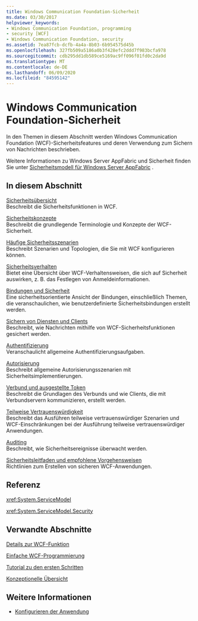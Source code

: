 ```yaml
---
title: Windows Communication Foundation-Sicherheit
ms.date: 03/30/2017
helpviewer_keywords:
- Windows Communication Foundation, programming
- security [WCF]
- Windows Communication Foundation, security
ms.assetid: 7ea87fcb-dcfb-4a4a-8b03-6b954575d45b
ms.openlocfilehash: 327fb509a5186a0b3f428efc2ddd7f983bcfa978
ms.sourcegitcommit: cdb295dd1db589ce5169ac9ff096f01fd0c2da9d
ms.translationtype: MT
ms.contentlocale: de-DE
ms.lasthandoff: 06/09/2020
ms.locfileid: "84595142"
---
```

# <a name="windows-communication-foundation-security"></a>Windows Communication Foundation-Sicherheit
In den Themen in diesem Abschnitt werden Windows Communication Foundation (WCF)-Sicherheitsfeatures und deren Verwendung zum Sichern von Nachrichten beschrieben.  
  
 Weitere Informationen zu Windows Server AppFabric und Sicherheit finden Sie unter [Sicherheitsmodell für Windows Server AppFabric](https://docs.microsoft.com/previous-versions/appfabric/ee677202(v=azure.10)) .  
  
## <a name="in-this-section"></a>In diesem Abschnitt  
 [Sicherheitsübersicht](security-overview.md)  
 Beschreibt die Sicherheitsfunktionen in WCF.  
  
 [Sicherheitskonzepte](security-concepts.md)  
 Beschreibt die grundlegende Terminologie und Konzepte der WCF-Sicherheit.  
  
 [Häufige Sicherheitsszenarien](common-security-scenarios.md)  
 Beschreibt Szenarien und Topologien, die Sie mit WCF konfigurieren können.  
  
 [Sicherheitsverhalten](security-behaviors-in-wcf.md)  
 Bietet eine Übersicht über WCF-Verhaltensweisen, die sich auf Sicherheit auswirken, z. B. das Festlegen von Anmeldeinformationen.  
  
 [Bindungen und Sicherheit](bindings-and-security.md)  
 Eine sicherheitsorientierte Ansicht der Bindungen, einschließlich Themen, die veranschaulichen, wie benutzerdefinierte Sicherheitsbindungen erstellt werden.  
  
 [Sichern von Diensten und Clients](securing-services-and-clients.md)  
 Beschreibt, wie Nachrichten mithilfe von WCF-Sicherheitsfunktionen gesichert werden.  
  
 [Authentifizierung](authentication-in-wcf.md)  
 Veranschaulicht allgemeine Authentifizierungsaufgaben.  
  
 [Autorisierung](authorization-in-wcf.md)  
 Beschreibt allgemeine Autorisierungsszenarien mit Sicherheitsimplementierungen.  
  
 [Verbund und ausgestellte Token](federation-and-issued-tokens.md)  
 Beschreibt die Grundlagen des Verbunds und wie Clients, die mit Verbundservern kommunizieren, erstellt werden.  
  
 [Teilweise Vertrauenswürdigkeit](partial-trust.md)  
 Beschreibt das Ausführen teilweise vertrauenswürdiger Szenarien und WCF-Einschränkungen bei der Ausführung teilweise vertrauenswürdiger Anwendungen.  
  
 [Auditing](auditing-security-events.md)  
 Beschreibt, wie Sicherheitsereignisse überwacht werden.  
  
 [Sicherheitsleitfaden und empfohlene Vorgehensweisen](security-guidance-and-best-practices.md)  
 Richtlinien zum Erstellen von sicheren WCF-Anwendungen.  
  
## <a name="reference"></a>Referenz  
 <xref:System.ServiceModel>  
  
 <xref:System.ServiceModel.Security>  
  
## <a name="related-sections"></a>Verwandte Abschnitte  
 [Details zur WCF-Funktion](index.md)  
  
 [Einfache WCF-Programmierung](../basic-wcf-programming.md)  
  
 [Tutorial zu den ersten Schritten](../getting-started-tutorial.md)  
  
 [Konzeptionelle Übersicht](../conceptual-overview.md)  
  
## <a name="see-also"></a>Weitere Informationen

- [Konfigurieren der Anwendung](../diagnostics/configuring-your-application.md)
